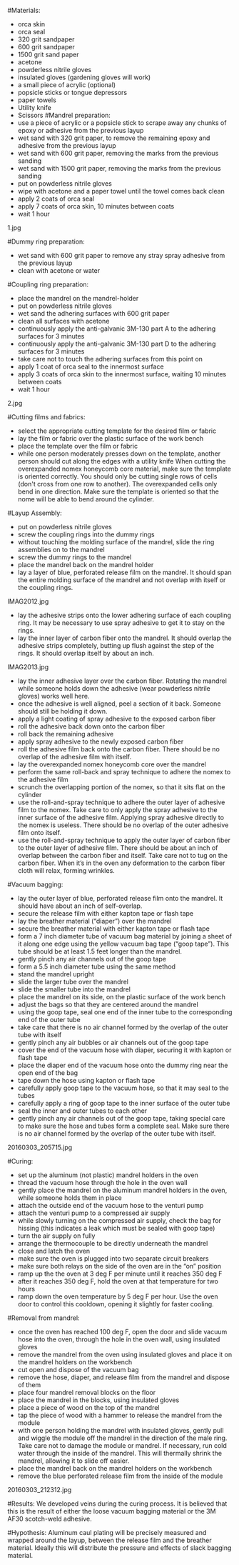#Materials:
* orca skin
* orca seal
* 320 grit sandpaper
* 600 grit sandpaper
* 1500 grit sand paper
* acetone
* powderless nitrile gloves
* insulated gloves (gardening gloves will work)
* a small piece of  acrylic (optional)
* popsicle sticks or tongue depressors
* paper towels
* Utility knife
* Scissors
#Mandrel preparation:
* use a piece of acrylic or a popsicle stick to scrape away any chunks of epoxy or adhesive from the previous layup
* wet sand with 320 grit paper, to remove the remaining epoxy and adhesive from the previous layup
* wet sand with 600 grit paper, removing the marks from the previous sanding
* wet sand with 1500 grit paper, removing the marks from the previous sanding
* put on powderless nitrile gloves
* wipe with acetone and a paper towel until the towel comes back clean
* apply 2 coats of orca seal
* apply 7 coats of orca skin, 10 minutes between coats
* wait 1 hour
  
1.jpg 


#Dummy ring preparation:
* wet sand with 600 grit paper to remove any stray spray adhesive from the previous layup
* clean with acetone or water


#Coupling ring preparation:
* place the mandrel on the mandrel-holder
* put on powderless nitrile gloves
* wet sand the adhering surfaces with 600 grit paper 
* clean all surfaces with acetone 
* continuously apply the anti-galvanic 3M-130 part A to the adhering surfaces for 3 minutes
* continuously apply the anti-galvanic 3M-130 part D to the adhering surfaces for 3 minutes
* take care not to touch the adhering surfaces from this point on
* apply 1 coat of orca seal to the innermost surface
* apply 3 coats of orca skin to the innermost surface, waiting 10 minutes between coats
* wait 1 hour
 
2.jpg 



#Cutting films and fabrics:
* select the appropriate cutting template for the desired film or fabric
* lay the film or fabric over the plastic surface of the work bench
* place the template over the film or fabric
* while one person moderately presses down on the template, another person should cut along the edges with a utility knife
When cutting the overexpanded nomex honeycomb core material, make sure the template is oriented correctly. You should only be cutting single rows of cells (don't cross from one row to another). The overexpanded cells only bend in one direction. Make sure the template is oriented so that the nome will be able to bend around the cylinder. 


#Layup Assembly:
* put on powderless nitrile gloves
* screw the coupling rings into the dummy rings
* without touching the molding surface of the mandrel, slide the ring assemblies on to the mandrel
* screw the dummy rings to the mandrel
* place the mandrel back on the mandrel holder
* lay a layer of blue, perforated release film on the mandrel. It should span the entire molding surface of the mandrel and not overlap with itself or the coupling rings.
 
IMAG2012.jpg 

* lay the adhesive strips onto the lower adhering surface of each coupling ring. It may be necessary to use spray adhesive to get it to stay on the rings.
* lay the inner layer of carbon fiber onto the mandrel. It should overlap the adhesive strips completely, butting up flush against the step of the rings. It should overlap itself by about an inch.
 
IMAG2013.jpg 

* lay the inner adhesive layer over the carbon fiber. Rotating the mandrel while someone holds down the adhesive (wear powderless nitrile gloves) works well here.
* once the adhesive is well aligned, peel a section of it back. Someone should still be holding it down. 
* apply a light coating of spray adhesive to the exposed carbon fiber
* roll the adhesive back down onto the carbon fiber
* roll back the remaining adhesive
* apply spray adhesive to the newly exposed carbon fiber
* roll the adhesive film back onto the carbon fiber. There should be no overlap of the adhesive film with itself.
* lay the overexpanded nomex honeycomb core over the mandrel
* perform the same roll-back and spray technique to adhere the nomex to the adhesive film
* scrunch the overlapping portion of the nomex, so that it sits flat on the cylinder
* use the roll-and-spray technique to adhere the outer layer of adhesive film to the nomex. Take care to only apply the spray adhesive to the inner surface of the adhesive film. Applying spray adhesive directly to the nomex is useless. There should be no overlap of the outer adhesive film onto itself.
* use the roll-and-spray technique to apply the outer layer of carbon fiber to the outer layer of adhesive film. There should be about an inch of overlap between the carbon fiber and itself. Take care not to tug on the carbon fiber. When it’s in the oven any deformation to the carbon fiber cloth will relax, forming wrinkles.


#Vacuum bagging:
* lay the outer layer of blue, perforated release film onto the mandrel. It should have about an inch of self-overlap.
* secure the release film with either kapton tape or flash tape
* lay the breather material (“diaper”) over the mandrel
* secure the breather material with either kapton tape or flash tape
* form a 7 inch diameter tube of vacuum bag material by joining a sheet of it along one edge using the yellow vacuum bag tape (“goop tape”). This tube should be at least 1.5 feet longer than the mandrel.
* gently pinch any air channels out of the goop tape
* form a 5.5 inch diameter tube using the same method
* stand the mandrel upright
* slide the larger tube over the mandrel
* slide the smaller tube into the mandrel
* place the mandrel on its side, on the plastic surface of the work bench
* adjust the bags so that they are centered around the mandrel
* using the goop tape, seal one end of the inner tube to the corresponding end of the outer tube
* take care that there is no air channel formed by the overlap of the outer tube with itself
* gently pinch any air bubbles or air channels out of the goop tape
* cover the end of the vacuum hose with diaper, securing it with kapton or flash tape
* place the diaper end of the vacuum hose onto the dummy ring near the open end of the bag
* tape down the hose using kapton or flash tape
* carefully apply goop tape to the vacuum hose, so that it may seal to the tubes
* carefully apply a ring of goop tape to the inner surface of the outer tube
* seal the inner and outer tubes to each other
* gently pinch any air channels out of the goop tape, taking special care to make sure the hose and tubes form a complete seal. Make sure there is no air channel formed by the overlap of the outer tube with itself.

20160303_205715.jpg 



#Curing:
* set up the aluminum (not plastic) mandrel holders in the oven
* thread the vacuum hose through the hole in the oven wall
* gently place the mandrel on the aluminum mandrel holders in the oven, while someone holds them in place
* attach the outside end of the vacuum hose to the venturi pump
* attach the venturi pump to a compressed air supply
* while slowly turning on the compressed air supply, check the bag for hissing (this indicates a leak which must be sealed with goop tape)
* turn the air supply on fully
* arrange the thermocouple to be directly underneath the mandrel
* close and latch the oven
* make sure the oven is plugged into two separate circuit breakers
* make sure both relays on the side of the oven are in the “on” position
* ramp up the the oven at 3 deg F per minute until it reaches 350 deg F
* after it reaches 350 deg F, hold the oven at that temperature for two hours
* ramp down the oven temperature by 5 deg F per hour. Use the oven door to control this cooldown, opening it slightly for faster cooling.


#Removal from mandrel:
* once the oven has reached 100 deg F, open the door and slide vacuum hose into the oven, through the hole in the oven wall, using insulated gloves
* remove the mandrel from the oven using insulated gloves and place it on the mandrel holders on the workbench
* cut open and dispose of the vacuum bag
* remove the hose, diaper, and release film from the mandrel and dispose of them
* place four mandrel removal blocks on the floor
* place the mandrel in the blocks, using insulated gloves
* place a piece of wood on the top of the mandrel
* tap the piece of wood with a hammer to release the mandrel from the module
* with one person holding the mandrel with insulated gloves, gently pull and wiggle the module off the mandrel in the direction of the male ring. Take care not to damage the module or mandrel. If necessary, run cold water through the inside of the mandrel. This will thermally shrink the mandrel, allowing it to slide off easier.
* place the mandrel back on the mandrel holders on the workbench
* remove the blue perforated release film from the inside of the module


 20160303_212312.jpg 



#Results:
We developed veins during the curing process. It is believed that this is the result of either the loose vacuum bagging material or the 3M AF30 scotch-weld adhesive. 


#Hypothesis:
Aluminum caul plating will be precisely measured and wrapped around the layup, between the release film and the breather material. Ideally this will distribute the pressure and effects of slack bagging material.
